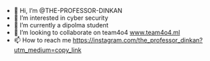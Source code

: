 - 👋 Hi, I’m @THE-PROFESSOR-DINKAN
- 👀 I’m interested in cyber security
- 🌱 I’m currently a dipolma student
- 💞️ I’m looking to collaborate on team4o4 www.team4o4.ml
- 📫 How to reach me https://instagram.com/the_professor_dinkan?utm_medium=copy_link

<!---
THE-PROFESSOR-DINKAN/THE-PROFESSOR-DINKAN is a ✨ special ✨ repository because its `README.md` (this file) appears on your GitHub profile.
You can click the Preview link to take a look at your changes.
--->
